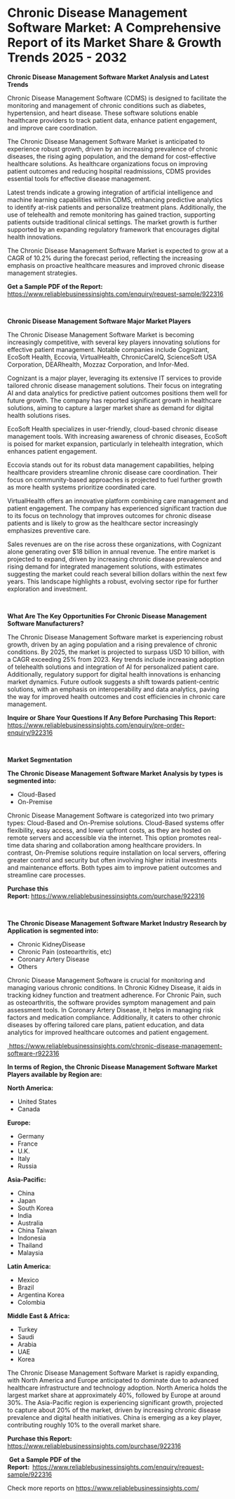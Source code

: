 <p><h1>Chronic Disease Management Software Market: A Comprehensive Report of its Market Share & Growth Trends 2025 - 2032</h1></p><p><strong>Chronic Disease Management Software Market Analysis and Latest Trends</strong></p>
<p><p>Chronic Disease Management Software (CDMS) is designed to facilitate the monitoring and management of chronic conditions such as diabetes, hypertension, and heart disease. These software solutions enable healthcare providers to track patient data, enhance patient engagement, and improve care coordination. </p><p>The Chronic Disease Management Software Market is anticipated to experience robust growth, driven by an increasing prevalence of chronic diseases, the rising aging population, and the demand for cost-effective healthcare solutions. As healthcare organizations focus on improving patient outcomes and reducing hospital readmissions, CDMS provides essential tools for effective disease management.</p><p>Latest trends indicate a growing integration of artificial intelligence and machine learning capabilities within CDMS, enhancing predictive analytics to identify at-risk patients and personalize treatment plans. Additionally, the use of telehealth and remote monitoring has gained traction, supporting patients outside traditional clinical settings. The market growth is further supported by an expanding regulatory framework that encourages digital health innovations.</p><p>The Chronic Disease Management Software Market is expected to grow at a CAGR of 10.2% during the forecast period, reflecting the increasing emphasis on proactive healthcare measures and improved chronic disease management strategies.</p></p>
<p><strong>Get a Sample PDF of the Report:&nbsp;</strong> <a href="https://www.reliablebusinessinsights.com/enquiry/request-sample/922316?utm_campaign=3084&utm_medium=2&utm_source=Github&utm_content=ia&utm_term=07032025&utm_id=chronic-disease-management-software">https://www.reliablebusinessinsights.com/enquiry/request-sample/922316</a></p>
<p>&nbsp;</p>
<p><strong>Chronic Disease Management Software Major Market Players</strong></p>
<p><p>The Chronic Disease Management Software Market is becoming increasingly competitive, with several key players innovating solutions for effective patient management. Notable companies include Cognizant, EcoSoft Health, Eccovia, VirtualHealth, ChronicCareIQ, ScienceSoft USA Corporation, DEARhealth, Mozzaz Corporation, and Infor-Med.</p><p>Cognizant is a major player, leveraging its extensive IT services to provide tailored chronic disease management solutions. Their focus on integrating AI and data analytics for predictive patient outcomes positions them well for future growth. The company has reported significant growth in healthcare solutions, aiming to capture a larger market share as demand for digital health solutions rises.</p><p>EcoSoft Health specializes in user-friendly, cloud-based chronic disease management tools. With increasing awareness of chronic diseases, EcoSoft is poised for market expansion, particularly in telehealth integration, which enhances patient engagement. </p><p>Eccovia stands out for its robust data management capabilities, helping healthcare providers streamline chronic disease care coordination. Their focus on community-based approaches is projected to fuel further growth as more health systems prioritize coordinated care.</p><p>VirtualHealth offers an innovative platform combining care management and patient engagement. The company has experienced significant traction due to its focus on technology that improves outcomes for chronic disease patients and is likely to grow as the healthcare sector increasingly emphasizes preventive care.</p><p>Sales revenues are on the rise across these organizations, with Cognizant alone generating over $18 billion in annual revenue. The entire market is projected to expand, driven by increasing chronic disease prevalence and rising demand for integrated management solutions, with estimates suggesting the market could reach several billion dollars within the next few years. This landscape highlights a robust, evolving sector ripe for further exploration and investment.</p></p>
<p>&nbsp;</p>
<p><strong>What Are The Key Opportunities For Chronic Disease Management Software Manufacturers?</strong></p>
<p><p>The Chronic Disease Management Software market is experiencing robust growth, driven by an aging population and a rising prevalence of chronic conditions. By 2025, the market is projected to surpass USD 10 billion, with a CAGR exceeding 25% from 2023. Key trends include increasing adoption of telehealth solutions and integration of AI for personalized patient care. Additionally, regulatory support for digital health innovations is enhancing market dynamics. Future outlook suggests a shift towards patient-centric solutions, with an emphasis on interoperability and data analytics, paving the way for improved health outcomes and cost efficiencies in chronic care management.</p></p>
<p><strong>Inquire or Share Your Questions If Any Before Purchasing This Report:</strong> <a href="https://www.reliablebusinessinsights.com/enquiry/pre-order-enquiry/922316?utm_campaign=3084&utm_medium=2&utm_source=Github&utm_content=ia&utm_term=07032025&utm_id=chronic-disease-management-software">https://www.reliablebusinessinsights.com/enquiry/pre-order-enquiry/922316</a></p>
<p>&nbsp;</p>
<p><strong>Market Segmentation</strong></p>
<p><strong>The Chronic Disease Management Software Market Analysis by types is segmented into:</strong></p>
<p><ul><li>Cloud-Based</li><li>On-Premise</li></ul></p>
<p><p>Chronic Disease Management Software is categorized into two primary types: Cloud-Based and On-Premise solutions. Cloud-Based systems offer flexibility, easy access, and lower upfront costs, as they are hosted on remote servers and accessible via the internet. This option promotes real-time data sharing and collaboration among healthcare providers. In contrast, On-Premise solutions require installation on local servers, offering greater control and security but often involving higher initial investments and maintenance efforts. Both types aim to improve patient outcomes and streamline care processes.</p></p>
<p><strong>Purchase this Report:&nbsp;</strong><a href="https://www.reliablebusinessinsights.com/purchase/922316?utm_campaign=3084&utm_medium=2&utm_source=Github&utm_content=ia&utm_term=07032025&utm_id=chronic-disease-management-software">https://www.reliablebusinessinsights.com/purchase/922316</a></p>
<p>&nbsp;</p>
<p><strong>The Chronic Disease Management Software Market Industry Research by Application is segmented into:</strong></p>
<p><ul><li>Chronic KidneyDisease</li><li>Chronic Pain (osteoarthritis, etc)</li><li>Coronary Artery Disease</li><li>Others</li></ul></p>
<p><p>Chronic Disease Management Software is crucial for monitoring and managing various chronic conditions. In Chronic Kidney Disease, it aids in tracking kidney function and treatment adherence. For Chronic Pain, such as osteoarthritis, the software provides symptom management and pain assessment tools. In Coronary Artery Disease, it helps in managing risk factors and medication compliance. Additionally, it caters to other chronic diseases by offering tailored care plans, patient education, and data analytics for improved healthcare outcomes and patient engagement.</p></p>
<p><a href="https://www.reliablebusinessinsights.com/chronic-disease-management-software-r922316?utm_campaign=3084&utm_medium=2&utm_source=Github&utm_content=ia&utm_term=07032025&utm_id=chronic-disease-management-software">&nbsp;https://www.reliablebusinessinsights.com/chronic-disease-management-software-r922316</a></p>
<p><strong>In terms of Region, the Chronic Disease Management Software Market Players available by Region are:</strong></p>
<p>
    <p> <strong> North America: </strong>
        <ul>
            <li>United States</li>
            <li>Canada</li>
        </ul>
        </p> 
    <p> <strong> Europe: </strong>
        <ul>
            <li>Germany</li>
            <li>France</li>
            <li>U.K.</li>
            <li>Italy</li>
            <li>Russia</li>
        </ul>
        </p> 
    <p> <strong> Asia-Pacific: </strong>
        <ul>
            <li>China</li>
            <li>Japan</li>
            <li>South Korea</li>
            <li>India</li>
            <li>Australia</li>
            <li>China Taiwan</li>
            <li>Indonesia</li>
            <li>Thailand</li>
            <li>Malaysia</li>
        </ul>
        </p> 
    <p> <strong> Latin America: </strong>
        <ul>
            <li>Mexico</li>
            <li>Brazil</li>
            <li>Argentina Korea</li>
            <li>Colombia</li>
        </ul>
        </p> 
    <p> <strong> Middle East & Africa: </strong>
        <ul>
            <li>Turkey</li>
            <li>Saudi</li>
            <li>Arabia</li>
            <li>UAE</li>
            <li>Korea</li>
        </ul>
    </p>
    </p>
<p><p>The Chronic Disease Management Software Market is rapidly expanding, with North America and Europe anticipated to dominate due to advanced healthcare infrastructure and technology adoption. North America holds the largest market share at approximately 40%, followed by Europe at around 30%. The Asia-Pacific region is experiencing significant growth, projected to capture about 20% of the market, driven by increasing chronic disease prevalence and digital health initiatives. China is emerging as a key player, contributing roughly 10% to the overall market share.</p></p>
<p><strong>Purchase this Report: </strong><a href="https://www.reliablebusinessinsights.com/purchase/922316?utm_campaign=3084&utm_medium=2&utm_source=Github&utm_content=ia&utm_term=07032025&utm_id=chronic-disease-management-software">https://www.reliablebusinessinsights.com/purchase/922316</a></p>
<p>&nbsp;<strong>Get a Sample PDF of the Report:&nbsp;&nbsp;</strong><a href="https://www.reliablebusinessinsights.com/enquiry/request-sample/922316?utm_campaign=3084&utm_medium=2&utm_source=Github&utm_content=ia&utm_term=07032025&utm_id=chronic-disease-management-software">https://www.reliablebusinessinsights.com/enquiry/request-sample/922316</a></p>
<p><strong></strong></p>
<p>Check more reports on <a href="https://www.reliablebusinessinsights.com/?utm_campaign=3084&utm_medium=2&utm_source=Github&utm_content=ia&utm_term=07032025&utm_id=chronic-disease-management-software">https://www.reliablebusinessinsights.com/</a></p>